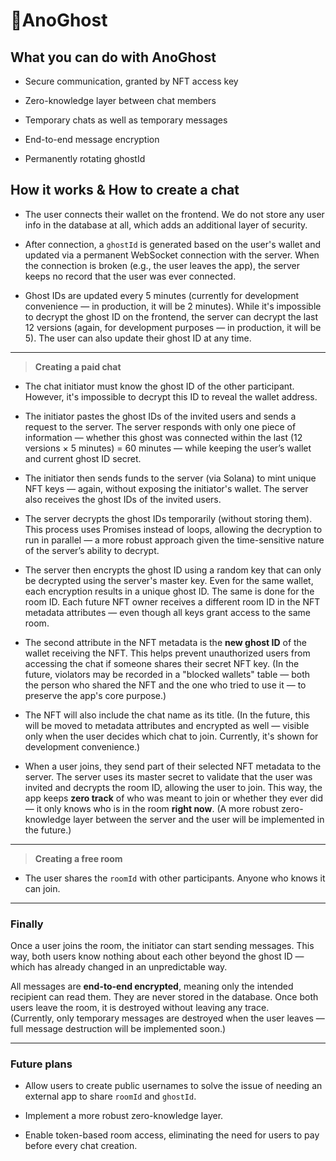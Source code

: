 
# **👻AnoGhost**

## What you can do with AnoGhost

-   Secure communication, granted by NFT access key
    
-   Zero-knowledge layer between chat members
    
-   Temporary chats as well as temporary messages
    
-   End-to-end message encryption
    
-   Permanently rotating ghostId
    

## How it works & How to create a chat

-   The user connects their wallet on the frontend. We do not store any user info in the database at all, which adds an additional layer of security.
    
-   After connection, a `ghostId` is generated based on the user's wallet and updated via a permanent WebSocket connection with the server. When the connection is broken (e.g., the user leaves the app), the server keeps no record that the user was ever connected.
    
-   Ghost IDs are updated every 5 minutes (currently for development convenience — in production, it will be 2 minutes). While it's impossible to decrypt the ghost ID on the frontend, the server can decrypt the last 12 versions (again, for development purposes — in production, it will be 5). The user can also update their ghost ID at any time.
    

----------

> **Creating a paid chat**

-   The chat initiator must know the ghost ID of the other participant. However, it's impossible to decrypt this ID to reveal the wallet address.
    
-   The initiator pastes the ghost IDs of the invited users and sends a request to the server. The server responds with only one piece of information — whether this ghost was connected within the last (12 versions × 5 minutes) = 60 minutes — while keeping the user’s wallet and current ghost ID secret.
    
-   The initiator then sends funds to the server (via Solana) to mint unique NFT keys — again, without exposing the initiator's wallet. The server also receives the ghost IDs of the invited users.
    
-   The server decrypts the ghost IDs temporarily (without storing them). This process uses Promises instead of loops, allowing the decryption to run in parallel — a more robust approach given the time-sensitive nature of the server’s ability to decrypt.
    
-   The server then encrypts the ghost ID using a random key that can only be decrypted using the server's master key. Even for the same wallet, each encryption results in a unique ghost ID. The same is done for the room ID. Each future NFT owner receives a different room ID in the NFT metadata attributes — even though all keys grant access to the same room.
    
-   The second attribute in the NFT metadata is the **new ghost ID** of the wallet receiving the NFT. This helps prevent unauthorized users from accessing the chat if someone shares their secret NFT key. (In the future, violators may be recorded in a "blocked wallets" table — both the person who shared the NFT and the one who tried to use it — to preserve the app's core purpose.)
    
-   The NFT will also include the chat name as its title. (In the future, this will be moved to metadata attributes and encrypted as well — visible only when the user decides which chat to join. Currently, it's shown for development convenience.)
    
-   When a user joins, they send part of their selected NFT metadata to the server. The server uses its master secret to validate that the user was invited and decrypts the room ID, allowing the user to join. This way, the app keeps **zero track** of who was meant to join or whether they ever did — it only knows who is in the room **right now**. (A more robust zero-knowledge layer between the server and the user will be implemented in the future.)
    

----------

> **Creating a free room**

-   The user shares the `roomId` with other participants. Anyone who knows it can join.
    

----------

### Finally

Once a user joins the room, the initiator can start sending messages. This way, both users know nothing about each other beyond the ghost ID — which has already changed in an unpredictable way.

All messages are **end-to-end encrypted**, meaning only the intended recipient can read them. They are never stored in the database. Once both users leave the room, it is destroyed without leaving any trace.  
(Currently, only temporary messages are destroyed when the user leaves — full message destruction will be implemented soon.)

----------

### Future plans

-   Allow users to create public usernames to solve the issue of needing an external app to share `roomId` and `ghostId`.
    
-   Implement a more robust zero-knowledge layer.
    
-   Enable token-based room access, eliminating the need for users to pay before every chat creation.
